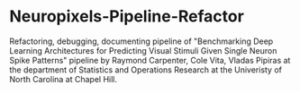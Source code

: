 # Neuropixels-Pipeline-Refactor

Refactoring, debugging, documenting pipeline of "Benchmarking Deep Learning Architectures for Predicting Visual Stimuli Given Single
Neuron Spike Patterns" pipeline by Raymond Carpenter, Cole Vita, Vladas Pipiras at the department of Statistics and Operations Research at the Univeristy of North Carolina at Chapel Hill.
